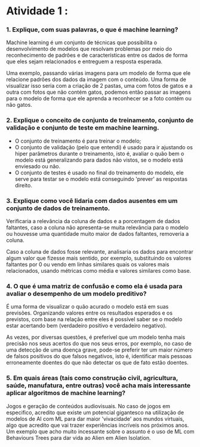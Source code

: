 # Atividade 1 : 

### 1. Explique, com suas palavras, o que é machine learning?

Machine learning é um conjunto de técnicas que possibilita o desenvolvimento de modelos que resolvam problemas por meio do reconhecimento de padrões e de características entre os dados de forma que eles sejam relacionados e entreguem a resposta esperada. 

Uma exemplo, passando várias imagens para um modelo de forma que ele relacione padrões dos dados da imagem com o conteúdo. Uma forma de visualizar isso seria com a criação de 2 pastas, uma com fotos de gatos e a outra com fotos que não contém gatos, podemos então passar as imagens para o modelo de forma que ele aprenda a reconhecer se a foto contém ou não gatos.


### 2. Explique o conceito de conjunto de treinamento, conjunto de validação e conjunto de teste em machine learning.

- O conjunto de treinamento é para treinar o modelo;
- O conjunto de validação (pelo que entendi) é usado para ir ajustando os hiper parâmetros durante o treinamento, isto é, avaliar o quão bem o modelo está generalizando para dados não vistos, se o modelo está enviesado ou não.
- O conjunto de testes é usado no final do treinamento do modelo, ele serve para testar se o modelo está conseguindo 'prever' as respostas direito.



### 3. Explique como você lidaria com dados ausentes em um conjunto de dados de treinamento.

Verificaria a relevância da coluna de dados e a porcentagem de dados faltantes, caso a coluna não apresenta-se muita relevância para o modelo ou houvesse uma quantidade muito maior de dados faltantes, removeria a coluna.

Caso a coluna de dados fosse relevante, analisaria os dados para encontrar algum valor que fizesse mais sentido, por exemplo, substituindo os valores faltantes por 0 ou vendo em linhas similares quais os valores mais relacionados, usando métricas como média e valores similares como base.


### 4. O que é uma matriz de confusão e como ela é usada para avaliar o desempenho de um modelo preditivo?

É uma forma de visualizar o quão acurado o modelo está em suas previsões. Organizando valores entre os resultados esperados e os previstos, com base na relação entre eles é possível saber se o modelo estar acertando bem (verdadeiro positivo e verdadeiro negativo).

As vezes, por diversas questões, é preferível que um modelo tenha mais precisão nos seus acertos do que nos seus erros, por exemplo, no caso de uma detecção de uma doença grave, pode-se preferir ter um maior número de falsos positivos do que falsos negativos, isto é, identificar mais pessoas erroneamente doentes do que não detectar os que de fato estão doentes.


### 5. Em quais áreas (tais como construção civil, agricultura, saúde, manufatura, entre outras) você acha mais interessante aplicar algoritmos  de machine learning?

Jogos e geração de conteúdos audiovisuais. No caso de jogos em especifico, acredito que existe um potencial gigantesco na utilização de modelos de AI com ML para dar maior 'vivacidade' aos mundos virtuais, algo que acredito que vai trazer experiências incríveis nos próximos anos. Um exemplo que acho muito incessante sobre o assunto é o uso de ML com Behaviours Trees para dar vida ao Alien em Alien Isolation. 